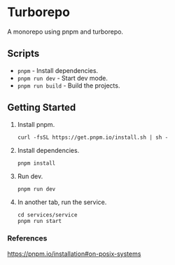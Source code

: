 # Turborepo

A monorepo using pnpm and turborepo.

## Scripts
- `pnpm` - Install dependencies.
- `pnpm run dev` - Start dev mode.
- `pnpm run build` - Build the projects.

## Getting Started
1. Install pnpm.
    ```
    curl -fsSL https://get.pnpm.io/install.sh | sh -
    ```
1. Install dependencies.
    ```
    pnpm install
    ```
1. Run dev.
    ```
    pnpm run dev
    ```
1. In another tab, run the service.
    ```
    cd services/service
    pnpm run start
    ```

### References
https://pnpm.io/installation#on-posix-systems
